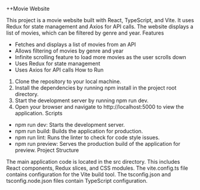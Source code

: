 ++Movie Website

This project is a movie website built with React, TypeScript, and Vite. It uses Redux for state management and Axios for API calls. The website displays a list of movies, which can be filtered by genre and year.
Features

- Fetches and displays a list of movies from an API
- Allows filtering of movies by genre and year
- Infinite scrolling feature to load more movies as the user scrolls down
- Uses Redux for state management
- Uses Axios for API calls
How to Run

1. Clone the repository to your local machine.
2. Install the dependencies by running npm install in the project root directory.
3. Start the development server by running npm run dev.
4. Open your browser and navigate to http://localhost:5000 to view the application.
Scripts

- npm run dev: Starts the development server.
- npm run build: Builds the application for production.
- npm run lint: Runs the linter to check for code style issues.
- npm run preview: Serves the production build of the application for preview.
Project Structure

The main application code is located in the src directory. This includes React components, Redux slices, and CSS modules. The vite.config.ts file contains configuration for the Vite build tool. The tsconfig.json and tsconfig.node.json files contain TypeScript configuration.
